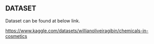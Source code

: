 ## DATASET

Dataset can be found at below link.

https://www.kaggle.com/datasets/willianoliveiragibin/chemicals-in-cosmetics
